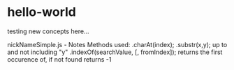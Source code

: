 # hello-world
testing new concepts here...

nickNameSimple.js - Notes
Methods used:
.charAt(index);
.substr(x,y);  up to and not including "y"
.indexOf(searchValue, [, fromIndex]);  returns the first occurence of, if not found returns -1


